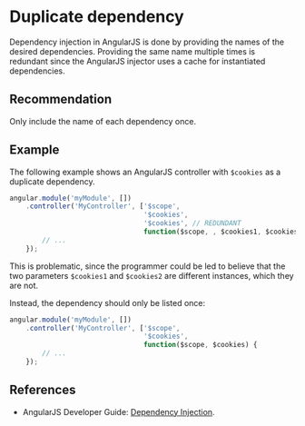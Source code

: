 # Duplicate dependency
Dependency injection in AngularJS is done by providing the names of the desired dependencies. Providing the same name multiple times is redundant since the AngularJS injector uses a cache for instantiated dependencies.


## Recommendation
Only include the name of each dependency once.


## Example
The following example shows an AngularJS controller with `$cookies` as a duplicate dependency.


```javascript
angular.module('myModule', [])
    .controller('MyController', ['$scope',
                                 '$cookies',
                                 '$cookies', // REDUNDANT
                                 function($scope, , $cookies1, $cookies2) {
        // ...
    });

```
This is problematic, since the programmer could be led to believe that the two parameters `$cookies1` and `$cookies2` are different instances, which they are not.

Instead, the dependency should only be listed once:


```javascript
angular.module('myModule', [])
    .controller('MyController', ['$scope',
                                 '$cookies',
                                 function($scope, $cookies) {
        // ...
    });

```

## References
* AngularJS Developer Guide: [Dependency Injection](https://docs.angularjs.org/guide/di).
